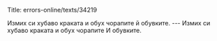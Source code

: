 Title: errors-online/texts/34219

Измих си хубаво краката и обух чорапите й обувките. ---  Измих си хубаво краката и обух чорапите И обувките.
